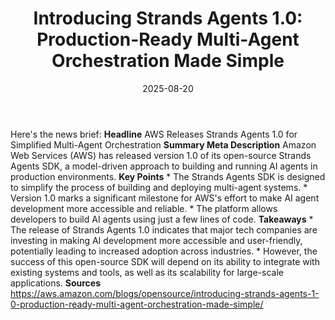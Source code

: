 ﻿---
title: 'Introducing Strands Agents 1.0: Production-Ready Multi-Agent Orchestration
  Made Simple'
date: '2025-08-20'
category: Markets
summary: ''
slug: introducing strands agents 10 productionready multiagent orc
source_urls:
- https://aws.amazon.com/blogs/opensource/introducing-strands-agents-1-0-production-ready-multi-agent-orchestration-made-simple/
seo:
  title: 'Introducing Strands Agents 1.0: Production-Ready Multi-Agent Orchestration
    Made Simple | Hash n Hedge'
  description: ''
  keywords:
  - news
  - markets
  - brief
---

Here's the news brief:  **Headline** AWS Releases Strands Agents 1.0 for Simplified Multi-Agent Orchestration  **Summary Meta Description** Amazon Web Services (AWS) has released version 1.0 of its open-source Strands Agents SDK, a model-driven approach to building and running AI agents in production environments.  **Key Points**  * The Strands Agents SDK is designed to simplify the process of building and deploying multi-agent systems. * Version 1.0 marks a significant milestone for AWS's effort to make AI agent development more accessible and reliable. * The platform allows developers to build AI agents using just a few lines of code.  **Takeaways**  * The release of Strands Agents 1.0 indicates that major tech companies are investing in making AI development more accessible and user-friendly, potentially leading to increased adoption across industries. * However, the success of this open-source SDK will depend on its ability to integrate with existing systems and tools, as well as its scalability for large-scale applications.  **Sources** https://aws.amazon.com/blogs/opensource/introducing-strands-agents-1-0-production-ready-multi-agent-orchestration-made-simple/ 
